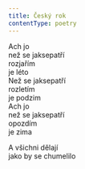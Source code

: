 ```yaml
---
title: Český rok
contentType: poetry
---
```


<section>

Ach jo  
než se jaksepatří  
rozjařím  
je léto  
Než se jaksepatří  
rozletím  
je podzim  
Ach jo  
než se jaksepatří  
opozdím  
je zima

</section>

<section>

A všichni dělají  
jako by se chumelilo

</section>
